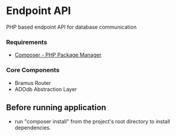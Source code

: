 # Endpoint API
PHP based endpoint API for database communication

### Requirements
* <a href="https://getcomposer.org/" target="_blank">Composer - PHP Package Manager</a>

### Core Components
* Bramus Router
* ADOdb Abstraction Layer

## Before running application
* run "composer install" from the project's root directory to install dependencies.